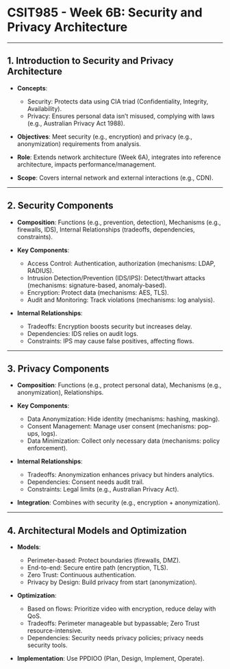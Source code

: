 # CSIT985 - Week 6B: Security and Privacy Architecture

---

## 1. Introduction to Security and Privacy Architecture
- **Concepts**:
  - Security: Protects data using CIA triad (Confidentiality, Integrity, Availability).
  - Privacy: Ensures personal data isn’t misused, complying with laws (e.g., Australian Privacy Act 1988).

- **Objectives**: Meet security (e.g., encryption) and privacy (e.g., anonymization) requirements from analysis.

- **Role**: Extends network architecture (Week 6A), integrates into reference architecture, impacts performance/management.

- **Scope**: Covers internal network and external interactions (e.g., CDN).

---

## 2. Security Components
- **Composition**: Functions (e.g., prevention, detection), Mechanisms (e.g., firewalls, IDS), Internal Relationships (tradeoffs, dependencies, constraints).

- **Key Components**:
  - Access Control: Authentication, authorization (mechanisms: LDAP, RADIUS).
  - Intrusion Detection/Prevention (IDS/IPS): Detect/thwart attacks (mechanisms: signature-based, anomaly-based).
  - Encryption: Protect data (mechanisms: AES, TLS).
  - Audit and Monitoring: Track violations (mechanisms: log analysis).

- **Internal Relationships**:
  - Tradeoffs: Encryption boosts security but increases delay.
  - Dependencies: IDS relies on audit logs.
  - Constraints: IPS may cause false positives, affecting flows.

---

## 3. Privacy Components
- **Composition**: Functions (e.g., protect personal data), Mechanisms (e.g., anonymization), Relationships.

- **Key Components**:
  - Data Anonymization: Hide identity (mechanisms: hashing, masking).
  - Consent Management: Manage user consent (mechanisms: pop-ups, logs).
  - Data Minimization: Collect only necessary data (mechanisms: policy enforcement).

- **Internal Relationships**:
  - Tradeoffs: Anonymization enhances privacy but hinders analytics.
  - Dependencies: Consent needs audit trail.
  - Constraints: Legal limits (e.g., Australian Privacy Act).

- **Integration**: Combines with security (e.g., encryption + anonymization).

---

## 4. Architectural Models and Optimization
- **Models**:
  - Perimeter-based: Protect boundaries (firewalls, DMZ).
  - End-to-end: Secure entire path (encryption, TLS).
  - Zero Trust: Continuous authentication.
  - Privacy by Design: Build privacy from start (anonymization).

- **Optimization**:
  - Based on flows: Prioritize video with encryption, reduce delay with QoS.
  - Tradeoffs: Perimeter manageable but bypassable; Zero Trust resource-intensive.
  - Dependencies: Security needs privacy policies; privacy needs security tools.

- **Implementation**: Use PPDIOO (Plan, Design, Implement, Operate).
